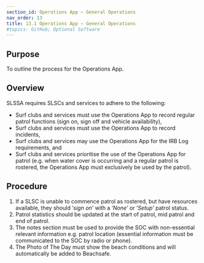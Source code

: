 ```yaml
---
section_id: Operations App – General Operations
nav_order: 13
title: 13.1 Operations App – General Operations
#topics: GitHub; Optional Software
---
```


## Purpose

To outline the process for the Operations App.

## Overview

SLSSA requires SLSCs and services to adhere to the following:

- Surf clubs and services must use the Operations App to record regular patrol functions (sign on, sign off and vehicle availability),
- Surf clubs and services must use the Operations App to record incidents,
- Surf clubs and services may use the Operations App for the IRB Log requirements, and
- Surf clubs and services prioritise the use of the Operations App for patrol (e.g. when water cover is occurring and a regular patrol is rostered, the Operations App must exclusively be used by the patrol).

## Procedure

1. If a SLSC is unable to commence patrol as rostered, but have resources available, they should ‘_sign_ _on’_ with a ‘_None’_ or ‘_Setup’_ patrol status.
2. Patrol statistics should be updated at the start of patrol, mid patrol and end of patrol.
3. The notes section must be used to provide the SOC with non-essential relevant information e.g. patrol location (essential information must be communicated to the SOC by radio or phone).
4. The Photo of The Day must show the beach conditions and will automatically be added to Beachsafe.